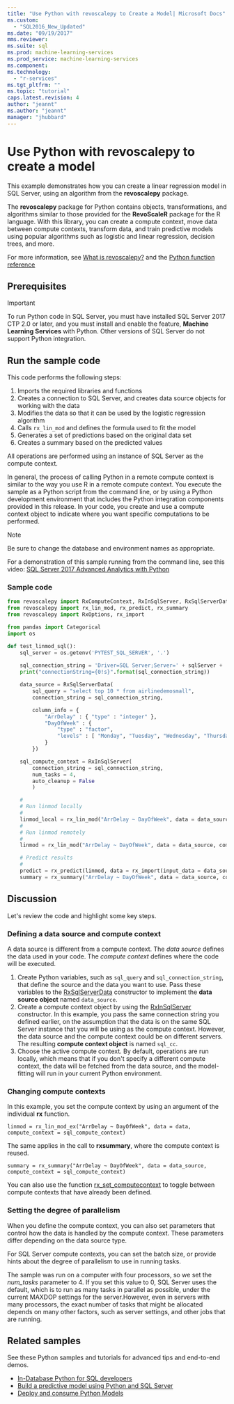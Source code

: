 ```yaml
---
title: "Use Python with revoscalepy to Create a Model| Microsoft Docs"
ms.custom: 
  - "SQL2016_New_Updated"
ms.date: "09/19/2017"
mms.reviewer: 
ms.suite: sql
ms.prod: machine-learning-services
ms.prod_service: machine-learning-services
ms.component: 
ms.technology: 
  - "r-services"
ms.tgt_pltfrm: ""
ms.topic: "tutorial"
caps.latest.revision: 4
author: "jeannt"
ms.author: "jeannt"
manager: "jhubbard"
---
```

# Use Python with revoscalepy to create a model

This example demonstrates how you can create a linear regression model in SQL Server, using an algorithm from the **revoscalepy** package.

The **revoscalepy** package for Python contains objects, transformations, and algorithms similar to those provided for the **RevoScaleR** package for the R language. With this library, you can create a compute context, move data between compute contexts, transform data, and train predictive models using popular algorithms such as logistic and linear regression, decision trees, and more.

For more information, see [What is revoscalepy?](../python/what-is-revoscalepy.md) and the [Python function reference](https://docs.microsoft.com/r-server/python-reference/introducing-python-package-reference)

## Prerequisites

> [!IMPORTANT]
> To run Python code in SQL Server, you must have installed SQL Server 2017 CTP 2.0 or later, and you must install and enable the feature, **Machine Learning Services** with Python. Other versions of SQL Server do not support Python integration.

## Run the sample code

This code performs the following steps:

1. Imports the required libraries and functions
2. Creates a connection to SQL Server, and creates data source objects for working with the data
3. Modifies the data so that it can be used by the logistic regression algorithm
4. Calls `rx_lin_mod` and defines the formula used to fit the model
5. Generates a set of predictions based on the original data set
6. Creates a summary based on the predicted values

All operations are performed using an instance of SQL Server as the compute context.

In general, the process of calling Python in a remote compute context is similar to the way you use R in a remote compute context. 
You execute the sample as a Python script from the command line, or by using a Python development environment that includes the Python integration components provided in this release. 
In your code, you create and use a compute context object to indicate where you want specific computations to be performed.

> [!NOTE]
> Be sure to change the database and environment names as appropriate.
> 
> For a demonstration of this sample running from the command line, see this video: [SQL Server 2017 Advanced Analytics with Python](https://www.youtube.com/watch?v=FcoY795jTcc)


### Sample code

```python
from revoscalepy import RxComputeContext, RxInSqlServer, RxSqlServerData
from revoscalepy import rx_lin_mod, rx_predict, rx_summary
from revoscalepy import RxOptions, rx_import

from pandas import Categorical
import os

def test_linmod_sql():
    sql_server = os.getenv('PYTEST_SQL_SERVER', '.')
    
    sql_connection_string = 'Driver=SQL Server;Server=' + sqlServer + ';Database=PyTestDb;Trusted_Connection=True;'
    print("connectionString={0!s}".format(sql_connection_string))

    data_source = RxSqlServerData(
        sql_query = "select top 10 * from airlinedemosmall",
        connection_string = sql_connection_string,

        column_info = {
            "ArrDelay" : { "type" : "integer" },
            "DayOfWeek" : {
                "type" : "factor",
                "levels" : [ "Monday", "Tuesday", "Wednesday", "Thursday", "Friday", "Saturday", "Sunday" ]
            }
        })

    sql_compute_context = RxInSqlServer(
        connection_string = sql_connection_string,
        num_tasks = 4,
        auto_cleanup = False
        )

    #
    # Run linmod locally
    #
    linmod_local = rx_lin_mod("ArrDelay ~ DayOfWeek", data = data_source)
    #
    # Run linmod remotely
    #
    linmod = rx_lin_mod("ArrDelay ~ DayOfWeek", data = data_source, compute_context = sql_compute_context)

    # Predict results
    # 
    predict = rx_predict(linmod, data = rx_import(input_data = data_source))
    summary = rx_summary("ArrDelay ~ DayOfWeek", data = data_source, compute_context = sql_compute_context)
```

## Discussion

Let's review the code and highlight some key steps.

### Defining a data source and compute context

A data source is different from a compute context. The _data source_ defines the data used in your code. The _compute context_ defines where the code will be executed.

1. Create Python variables, such as `sql_query` and `sql_connection_string`, that define the source and the data you want to use. Pass these variables to the [RxSqlServerData](https://docs.microsoft.com/r-server/python-reference/revoscalepy/rxsqlserverdata) constructor to implement the **data source object** named `data_source`.
2. Create a compute context object by using the [RxInSqlServer](https://docs.microsoft.com/r-server/python-reference/revoscalepy/rxinsqlserverdata) constructor. In this example, you pass the same connection string you defined earlier, on the assumption that the data is on the same SQL Server instance that you will be using as the compute context. However, the data source and the compute context could be on different servers. The resulting **compute context object** is named `sql_cc`.
3. Choose the active compute context. By default, operations are run locally, which means that if you don't specify a different compute context, the data will be fetched from the data source, and the model-fitting will run in your current Python environment.

### Changing compute contexts

In this example, you set the compute context by using an argument of the individual **rx** function.
    
`linmod = rx_lin_mod_ex("ArrDelay ~ DayOfWeek", data = data, compute_context = sql_compute_context)`

The same applies in the call to **rxsummary**, where the compute context is reused.

`summary = rx_summary("ArrDelay ~ DayOfWeek", data = data_source, compute_context = sql_compute_context)`

You can also use the function [rx_set_computecontext](https://docs.microsoft.com/r-server/python-reference/revoscalepy/rx-set-compute-context) to toggle between compute contexts that have already been defined.

### Setting the degree of parallelism

When you define the compute context, you can also set parameters that control how the data is handled by the compute context. These parameters differ depending on the data source type.

For SQL Server compute contexts, you can set the batch size, or provide hints about the degree of parallelism to use in running tasks.

The sample was run on a computer with four processors, so we set the *num_tasks* parameter to 4. If you set this value to 0, SQL Server uses the default, which is to run as many tasks in parallel as possible, under the current MAXDOP settings for the server.However, even in servers with many processors, the exact number of tasks that might be allocated depends on many other factors, such as server settings, and other jobs that are running.

## Related samples

See these Python samples and tutorials for advanced tips and end-to-end demos.

+ [In-Database Python for SQL developers](sqldev-in-database-python-for-sql-developers.md)
+ [Build a predictive model using Python and SQL Server](https://microsoft.github.io/sql-ml-tutorials/python/rentalprediction/)
+ [Deploy and consume Python Models](../python/publish-consume-python-code.md)
